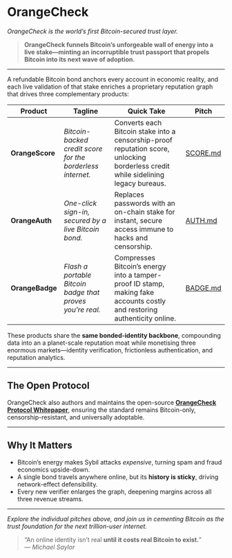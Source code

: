 # OrangeCheck
_OrangeCheck is the world’s first Bitcoin-secured trust layer._

> **OrangeCheck funnels Bitcoin’s unforgeable wall of energy into a live stake—minting an incorruptible trust passport that propels Bitcoin into its next wave of adoption.**

---

A refundable Bitcoin bond anchors every account in economic reality, and each live validation of that stake enriches a proprietary reputation graph that drives three complementary products:

| Product | Tagline | Quick Take | Pitch |
|---------|---------|------------|-------|
| **OrangeScore** | *Bitcoin-backed credit score for the borderless internet.* | Converts each Bitcoin stake into a censorship-proof reputation score, unlocking borderless credit while sidelining legacy bureaus. | [SCORE.md](./01_SCORE.md) |
| **OrangeAuth** | *One-click sign-in, secured by a live Bitcoin bond.* | Replaces passwords with an on-chain stake for instant, secure access immune to hacks and censorship. | [AUTH.md](./02_AUTH.md) |
| **OrangeBadge** | *Flash a portable Bitcoin badge that proves you’re real.* | Compresses Bitcoin’s energy into a tamper-proof ID stamp, making fake accounts costly and restoring authenticity online. | [BADGE.md](./03_BADGE.md) |

These products share the **same bonded-identity backbone**, compounding data into an a planet-scale reputation moat while monetising three enormous markets—identity verification, frictionless authentication, and reputation analytics.

---

## The Open Protocol

OrangeCheck also authors and maintains the open-source **[OrangeCheck Protocol Whitepaper](https://github.com/orangecheck/oc-whitepaper)**, ensuring the standard remains Bitcoin-only, censorship-resistant, and universally adoptable.

---

## Why It Matters

* Bitcoin’s energy makes Sybil attacks *expensive*, turning spam and fraud economics upside-down.  
* A single bond travels anywhere online, but its **history is sticky**, driving network-effect defensibility.  
* Every new verifier enlarges the graph, deepening margins across all three revenue streams.

---

*_Explore the individual pitches above, and join us in cementing Bitcoin as the trust foundation for the next trillion-user internet._*

> “An online identity isn’t real **until it costs real Bitcoin to exist.**”  
> — *Michael Saylor*
